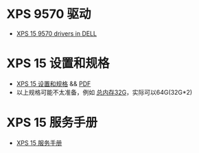 # XPS 9570 驱动
 - [XPS 15 9570 drivers in DELL](https://www.dell.com/support/home/zh-cn/product-support/product/xps-15-9570-laptop/drivers)

# XPS 15 设置和规格  
 - [XPS 15 设置和规格](https://www.dell.com/support/manuals/zh-cn/xps-15-9570-laptop/xps-15-9570-setupandspecifications/) && [PDF](https://dl.dell.com/topicspdf/xps-15-9570-laptop_specifications_zh-cn.pdf)
 - 以上规格可能不太准备，例如 [总内存32G](https://www.dell.com/support/manuals/zh-cn/xps-15-9570-laptop/xps-15-9570-setupandspecifications/%E5%86%85%E5%AD%98?guid=guid-bd0f199d-6d11-4872-99ca-43354ecfb758&lang=zh-cn)，实际可以64G(32G*2)


# XPS 15 服务手册
 - [XPS 15 服务手册](https://www.dell.com/support/manuals/zh-cn/xps-15-9570-laptop/xps-15-9570-service_manual/)

